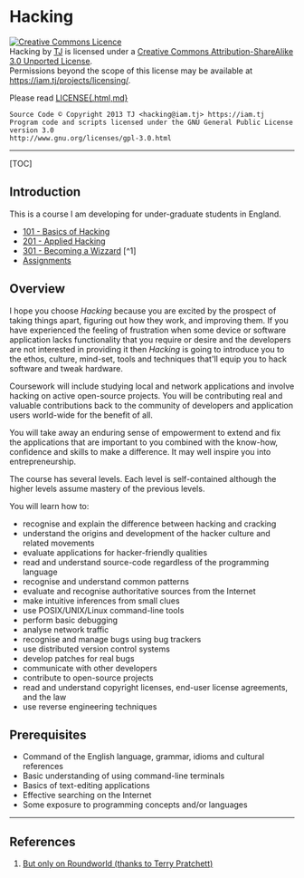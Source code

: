 # Hacking

<a rel="license" href="http://creativecommons.org/licenses/by-sa/3.0/deed.en_GB"><img alt="Creative Commons Licence" style="border-width:0" src="http://i.creativecommons.org/l/by-sa/3.0/80x15.png" /></a><br /><span xmlns:dct="http://purl.org/dc/terms/" property="dct:title">Hacking</span> by <a xmlns:cc="http://creativecommons.org/ns#" href="https://iam.tj/projects/hacking" property="cc:attributionName" rel="cc:attributionURL">TJ</a> is licensed under a <a rel="license" href="http://creativecommons.org/licenses/by-sa/3.0/deed.en_GB">Creative Commons Attribution-ShareAlike 3.0 Unported License</a>.<br />Permissions beyond the scope of this license may be available at <a xmlns:cc="http://creativecommons.org/ns#" href="https://iam.tj/projects/licensing/" rel="cc:morePermissions">https://iam.tj/projects/licensing/</a>.

Please read [LICENSE{.html,md}](LICENSE.html)

    Source Code © Copyright 2013 TJ <hacking@iam.tj> https://iam.tj
    Program code and scripts licensed under the GNU General Public License version 3.0
    http://www.gnu.org/licenses/gpl-3.0.html

<hr>

[TOC]

## Introduction

This is a course I am developing for under-graduate students in England.

 * [101 - Basics of Hacking](101/index.html)
 * [201 - Applied Hacking](201/index.html)
 * [301 - Becoming a Wizzard](301/index.html) [^1]
 * [Assignments](assignments/index.html)

## Overview

I hope you choose *Hacking* because you are excited by the prospect of taking things apart, figuring out how they work, and improving them. If you have experienced the feeling of frustration when some device or software application lacks functionality that you require or desire and the developers are not interested in providing it then *Hacking* is going to introduce you to the ethos, culture, mind-set, tools and techniques that'll equip you to hack software and tweak hardware.

Coursework will include studying local and network applications and involve hacking on active open-source projects. You will be contributing real and valuable contributions back to the community of developers and application users world-wide for the benefit of all.

You will take away an enduring sense of empowerment to extend and fix the applications that are important to you combined with the know-how, confidence and skills to make a difference. It may well inspire you into entrepreneurship.

The course has several levels. Each level is self-contained although the higher levels assume mastery of the previous levels.

You will learn how to:

 * recognise and explain the difference between hacking and cracking
 * understand the origins and development of the hacker culture and related movements
 * evaluate applications for hacker-friendly qualities
 * read and understand source-code regardless of the programming language
 * recognise and understand common patterns
 * evaluate and recognise authoritative sources from the Internet
 * make intuitive inferences from small clues
 * use POSIX/UNIX/Linux command-line tools
 * perform basic debugging
 * analyse network traffic
 * recognise and manage bugs using bug trackers
 * use distributed version control systems
 * develop patches for real bugs
 * communicate with other developers
 * contribute to open-source projects
 * read and understand copyright licenses, end-user license agreements, and the law
 * use reverse engineering techniques

## Prerequisites

 * Command of the English language, grammar, idioms and cultural references
 * Basic understanding of using command-line terminals
 * Basics of text-editing applications
 * Effective searching on the Internet
 * Some exposure to programming concepts and/or languages

<hr>

## References

1. [But only on Roundworld (thanks to Terry Pratchett)](http://wiki.lspace.org/mediawiki/index.php/Roundworld)